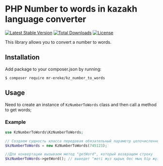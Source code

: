 # PHP Number to words in kazakh language converter

[![Latest Stable Version](https://poser.pugx.org/mr-ereke/kz_number_to_words/v)](//packagist.org/packages/mr-ereke/kz_number_to_words)
[![Total Downloads](https://poser.pugx.org/mr-ereke/kz_number_to_words/downloads)](//packagist.org/packages/mr-ereke/kz_number_to_words)
[![License](https://poser.pugx.org/mr-ereke/kz_number_to_words/license)](//packagist.org/packages/mr-ereke/kz_number_to_words)


This library allows you to convert a number to words.

## Installation

Add package to your composer.json by running:

```
$ composer require mr-ereke/kz_number_to_words
```


## Usage

Need to create an instance of `KzNumberToWords` class and then call a method to get words;

### Example

```php
use KzNumberToWords\KzNumberToWords;

// Создаем сущность класса передавая обязательный параметр целочисленного типа (можно отрицательный) 
$kzNumberToWords = new KzNumberToWords(745123);

//Для конвертации вызываем метод "getWord", который возвращем строку
$kzNumberToWords->getWord(); // выведет "жеті жүз қырық бес мың бір жүз жиырма үш"
```
